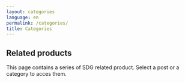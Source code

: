```yaml
---
layout: categories
language: en
permalink: /categories/
title: Categories
---
```

## Related products
This page contains a series of SDG related product. Select a post or a category to acces them.
